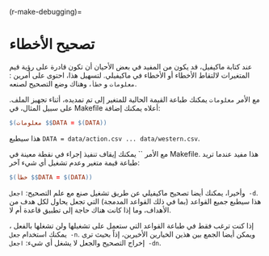 (r-make-debugging)=
# تصحيح الأخطاء

عند كتابة ماكيفيل، قد يكون من المفيد في بعض الأحيان أن تكون قادرة على رؤية قيم المتغيرات لالتقاط الأخطاء أو الأخطاء في ماكيفيلي. لتسهيل هذا، احتوى على أمرين : `معلومات` و `خطأ`، وهناك وضع التصحيح لصنعه.

مع الأمر `معلومات` يمكنك طباعة القيمة الحالية للمتغير إلى تم تمديده، أثناء تجهيز الملف. على سبيل المثال، في Makefile أعلاه يمكنك إضافة:

```makefile
$(معلومات $$DATA = $(DATA))
```

هذا سيطبع `DATA = data/action.csv ... data/western.csv`.

مع الأمر `` يمكنك إيقاف تنفيذ إجراء في نقطة معينة في Makefile. هذا مفيد عندما تريد طباعة قيمة متغير وعدم تشغيل أي شيء آخر:

```makefile
$(خطأ $$DATA = $(DATA))
```

وأخيرا، يمكنك أيضا تصحيح ماكيفيلي عن طريق تشغيل صنع مع علم التصحيح: `اجعل -d`. هذا سيطبع جميع القواعد (بما في ذلك القواعد المدمجة) التي تجعل يحاول لكل هدف من الأهداف، وما إذا كانت هناك حاجة إلى تطبيق قاعدة أم لا.

إذا كنت ترغب فقط في طباعة القواعد التي ستعمل على تشغيلها ولن تشغلها بالفعل ، يمكنك استخدام `جعل -n`. ويمكن أيضا الجمع بين هذين الخيارين الأخيرين، إذاً بحيث ترى إخراج التصحيح والجعل لا يشغل أي شيء: `اجعل -dn`.
